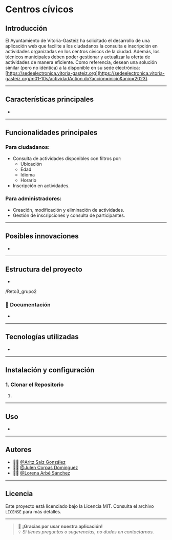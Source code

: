 # Centros cívicos

## Introducción

El Ayuntamiento de Vitoria-Gasteiz ha solicitado el desarrollo de una aplicación web que facilite a los ciudadanos la consulta e inscripción en actividades organizadas en los centros cívicos de la ciudad. Además, los técnicos municipales deben poder gestionar y actualizar la oferta de actividades de manera eficiente.
Como referencia, desean una solución similar (pero no idéntica) a la disponible en su sede electrónica: [https://sedeelectronica.vitoria-gasteiz.org](https://sedeelectronica.vitoria-gasteiz.org/m01-10s/actividadAction.do?accion=inicio&anio=2023).

---

## Características principales

- 

---

## Funcionalidades principales

### Para ciudadanos:
- Consulta de actividades disponibles con filtros por:
    - Ubicación
    - Edad
    - Idioma
    - Horario
- Inscripción en actividades.

### Para administradores:
- Creación, modificación y eliminación de actividades.
- Gestión de inscripciones y consulta de participantes.

---

## Posibles innovaciones

- 

---

## Estructura del proyecto

- 

/Reto3_grupo2


### 📖 Documentación

- 

---

## Tecnologías utilizadas

- 

---

## Instalación y configuración



### 1. Clonar el Repositorio

1. 

---

## Uso

- 

---

## Autores

- 👨‍💻 [@Aritz Saiz González](https://github.com/AritzSaiz)
- 👨‍💻 [@Julen Corpas Domínguez](https://github.com/JulenCorpas2004)
- 👩‍💻 [@Lorena Arbé Sánchez](https://github.com/Lorena-Arbe-Sanchez)

---

## Licencia

Este proyecto está licenciado bajo la Licencia MIT. Consulta el archivo `LICENSE` para más detalles.

---

> 🚀 **¡Gracias por usar nuestra aplicación!**  
> 💡 *Si tienes preguntas o sugerencias, no dudes en contactarnos.*